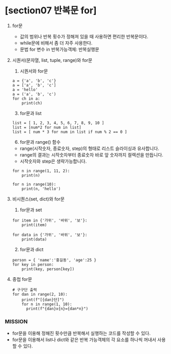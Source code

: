 # [section07 반복문 for]

01. for문
	- 값의 범위나 반복 횟수가 정해져 있을 때 사용하면 편리한 반복문이다.
	- while문에 비해서 좀 더 자주 사용한다.
	- 문법
	for 변수 in 반복가능객체:
	     반복실행문

02. 시퀀서(문자열, list, tuple, range)와 for문
	1. 시퀀서와 for문
	```
	a = {'a', 'b', 'c'}
	a = ['a', 'b', 'c']
	a = 'hello'
	a = ('a', 'b', 'c')
	for ch in a:
	    print(ch)	
	```
	3. for문과 list
	```
	list = [ 1, 2, 3, 4, 5, 6, 7, 8, 9, 10 ]
	list = [num*2 for num in list]
	list = [ num * 3 for num in list if num % 2 == 0 ]
	```
	6. for문과 range() 함수
	- range(시작숫자, 종료숫자, step)의 형태로 리스트 슬라이싱과 유사합니다.
	- range의 결과는 시작숫자부터 종료숫자 바로 앞 숫자까지 컬렉션을 만듭니다.
	- 시작숫자와 step은 생략가능합니다.
	```
	for n in range(1, 11, 2):
	    print(n)
	```
	```
	for n in range(10):
	    print(n, 'hello')
	```

03. 비시퀀스(set, dict)와 for문
	1. for문과 set
	```
	for item in {'가위', '바위', '보'}:
	    print(item)
	```
	```
	for data in {'가위', '바위', '보'}:
	    print(data)
	```
	2. for문과 dict
	```
	person = { 'name':'홍길동', 'age':25 }
	for key in person:
	    print(key, person[key])
	```
04. 중첩 for문
	```
	# 구구단 출력
	for dan in range(2, 10):
	    print(f"[{dan}단]")
	    for n in range(1, 10):
	      print(f"{dan}x{n}={dan*n}")
	```

### MISSION ###
- for문을 이용해 정해진 횟수만큼 반복해서 실행하는 코드를 작성할 수 있다.
- for문을 이용해서 list나 dict와 같은 반복 가능객체의 각 요소를 하나씩 꺼내서 사용할 수 있다.
